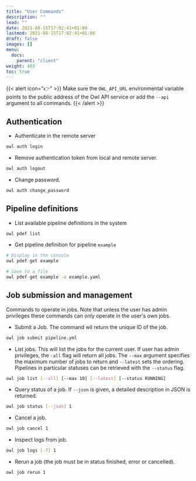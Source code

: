 ```yaml
---
title: "User Commands"
description: ""
lead: ""
date: 2021-08-15T17:02:41+01:00
lastmod: 2021-08-15T17:02:41+01:00
draft: false
images: []
menu: 
  docs:
    parent: "client"
weight: 403
toc: true
---
```


{{< alert icon="👉" >}}
Make sure the `OWL_API_URL` environmental variable points to the public address of the Owl API service or
add the `--api` argument to all commands.
{{< /alert >}}

## Authentication

* Authenticate in the remote server
```bash
owl auth login
```

* Remove authentication token from local and remote server.
```bash
owl auth logout
```

* Change password.
```bash
owl auth change_password
```

## Pipeline definitions

* List available pipeline definitions in the system
```bash
owl pdef list
```

* Get pipeline definition for pipeline `example`
```bash
# Display in the console
owl pdef get example 

# Save to a file
owl pdef get example -o example.yaml
```

## Job submission and management

Commands to operate in jobs. Note that unless the user has admin privileges these
commands can only operate in the user's own jobs.

* Submit a Job. The command wil return the unique ID of the job.
```bash
owl job submit pipeline.yml
```

* List jobs. This will list the jobs for the current user. If user has admin
  privileges, the `-all` flag will return all jobs. The `--max` argument specifies 
  the maximum number of jobs to return and `--latest` sets the ordering. Pipelines
  in particular statuses can be retrieved with the `--status` flag.
```bash
owl job list [--all] [--max 10] [--latest] [--status RUNNING]
```

* Query status of a job. If `--json` is given, a detailed description
  in JSON is returned.
```bash
owl job status [--json] 1
```

* Cancel a job.
```bash
owl job cancel 1
```

* Inspect logs from job.
```bash
owl job logs [-f] 1
```

* Rerun a job (the job must be in status finished, error or cancelled).
```bash
owl job rerun 1
```
